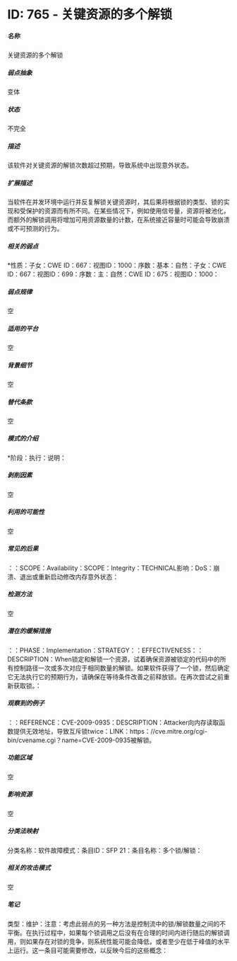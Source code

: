 # ID: 765 - 关键资源的多个解锁
<h5>名称</h5>关键资源的多个解锁
<h5>弱点抽象</h5>变体
<h5>状态</h5>不完全
<h5>描述</h5>该软件对关键资源的解锁次数超过预期，导致系统中出现意外状态。
<h5>扩展描述</h5>当软件在并发环境中运行并反复解锁关键资源时，其后果将根据锁的类型、锁的实现和受保护的资源而有所不同。在某些情况下，例如使用信号量，资源将被池化，而额外的解锁调用将增加可用资源数量的计数，在系统接近容量时可能会导致崩溃或不可预测的行为。
<h5>相关的弱点</h5>*性质：子女：CWE ID：667：视图ID：1000：序数：基本：自然：子女：CWE ID：667：视图ID：699：序数：主：自然：CWE ID：675：视图ID：1000：
<h5>弱点规律</h5>空
<h5>适用的平台</h5>空
<h5>背景细节</h5>空
<h5>替代条款</h5>空
<h5>模式的介绍</h5>*阶段：执行：说明：
<h5>剥削因素</h5>空
<h5>利用的可能性</h5>空
<h5>常见的后果</h5>：：SCOPE：Availability：SCOPE：Integrity：TECHNICAL影响：DoS：崩溃、退出或重新启动修改内存意外状态：
<h5>检测方法</h5>空
<h5>潜在的缓解措施</h5>：：PHASE：Implementation：STRATEGY：：EFFECTIVENESS：：DESCRIPTION：When锁定和解锁一个资源，试着确保资源被锁定的代码中的所有控制路径一次或多次对应于相同数量的解锁。如果软件获得了一个锁，然后确定它无法执行它的预期行为，请确保在等待条件改善之前释放锁。在再次尝试之前重新获取锁。：
<h5>观察到的例子</h5>：：REFERENCE：CVE-2009-0935：DESCRIPTION：Attacker向内存读取函数提供无效地址，导致互斥锁twice：LINK：https：//cve.mitre.org/cgi-bin/cvename.cgi？name=CVE-2009-0935被解锁。
<h5>功能区域</h5>空
<h5>影响资源</h5>空
<h5>分类法映射</h5>分类名称：软件故障模式：条目ID：SFP 21：条目名称：多个锁/解锁：
<h5>相关的攻击模式</h5>空
<h5>笔记</h5>类型：维护：注意：考虑此弱点的另一种方法是控制流中的锁/解锁数量之间的不平衡。在执行过程中，如果每个锁调用之后没有在合理的时间内进行随后的解锁调用，则如果存在对锁的竞争，则系统性能可能会降低，或者至少在低于峰值的水平上运行。这一条目可能需要修改，以反映今后的这些概念：


